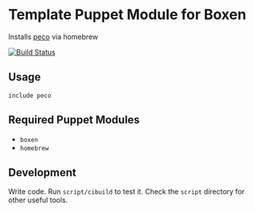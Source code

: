 # Template Puppet Module for Boxen

Installs [peco](http://peco.github.io) via homebrew

[![Build Status](https://travis-ci.org/rekotan/puppet-peco.png?branch=master)](https://travis-ci.org/rekotan/puppet-peco)

## Usage

```puppet
include peco
```

## Required Puppet Modules

* `boxen`
* `homebrew`

## Development

Write code. Run `script/cibuild` to test it. Check the `script`
directory for other useful tools.

